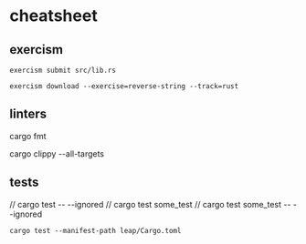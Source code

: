 # cheatsheet

## exercism

<!-- submit -->
`exercism submit src/lib.rs`

<!-- pull exercise -->
`exercism download --exercise=reverse-string --track=rust`

## linters

cargo fmt

cargo clippy --all-targets

## tests

// cargo test -- --ignored
// cargo test some_test
// cargo test some_test -- --ignored

`cargo test --manifest-path leap/Cargo.toml`
